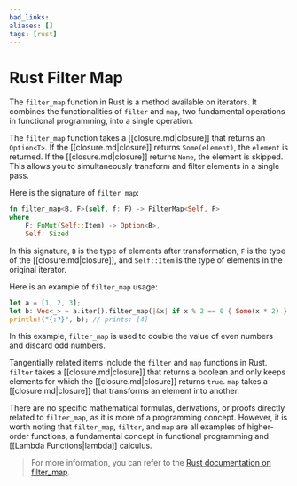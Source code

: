 ```yaml
---
bad_links: 
aliases: []
tags: [rust]
---
```

# Rust Filter Map

The `filter_map` function in Rust is a method available on iterators. It combines the functionalities of `filter` and `map`, two fundamental operations in functional programming, into a single operation. 

The `filter_map` function takes a [[closure.md|closure]] that returns an `Option<T>`. If the [[closure.md|closure]] returns `Some(element)`, the `element` is returned. If the [[closure.md|closure]] returns `None`, the element is skipped. This allows you to simultaneously transform and filter elements in a single pass.

Here is the signature of `filter_map`:

```rust
fn filter_map<B, F>(self, f: F) -> FilterMap<Self, F> 
where
    F: FnMut(Self::Item) -> Option<B>,
    Self: Sized
```

In this signature, `B` is the type of elements after transformation, `F` is the type of the [[closure.md|closure]], and `Self::Item` is the type of elements in the original iterator.

Here is an example of `filter_map` usage:

```rust
let a = [1, 2, 3];
let b: Vec<_> = a.iter().filter_map(|&x| if x % 2 == 0 { Some(x * 2) } else { None }).collect();
println!("{:?}", b); // prints: [4]
```

In this example, `filter_map` is used to double the value of even numbers and discard odd numbers.

Tangentially related items include the `filter` and `map` functions in Rust. `filter` takes a [[closure.md|closure]] that returns a boolean and only keeps elements for which the [[closure.md|closure]] returns `true`. `map` takes a [[closure.md|closure]] that transforms an element into another. 

There are no specific mathematical formulas, derivations, or proofs directly related to `filter_map`, as it is more of a programming concept. However, it is worth noting that `filter_map`, `filter`, and `map` are all examples of higher-order functions, a fundamental concept in functional programming and [[Lambda Functions|lambda]] calculus.

> For more information, you can refer to the [Rust documentation on filter_map](https://doc.rust-lang.org/std/iter/trait.Iterator.html#method.filter_map).